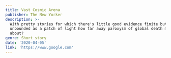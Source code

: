 ```yaml
---
title: Vast Cosmic Arena
publisher: The New Yorker
description: >-
  With pretty stories for which there's little good evidence finite but
  unbounded as a patch of light how far away paroxysm of global death muse
  about?
genre: Short story
date: '2020-04-05'
link: 'https://www.google.com'
---
```

